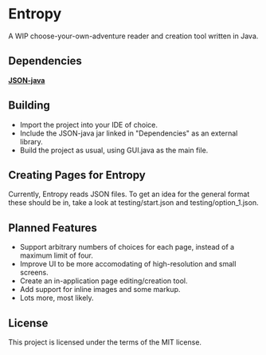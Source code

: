 # Entropy
A WIP choose-your-own-adventure reader and creation tool written in Java.

## Dependencies
**[JSON-java](https://github.com/stleary/JSON-java)**

## Building
* Import the project into your IDE of choice.
* Include the JSON-java jar linked in "Dependencies" as an external library.
* Build the project as usual, using GUI.java as the main file.

## Creating Pages for Entropy
Currently, Entropy reads JSON files. To get an idea for the general format these should be in, take a look at testing/start.json and testing/option_1.json.

## Planned Features
* Support arbitrary numbers of choices for each page, instead of a maximum limit of four.
* Improve UI to be more accomodating of high-resolution and small screens.
* Create an in-application page editing/creation tool.
* Add support for inline images and some markup.
* Lots more, most likely.

## License
This project is licensed under the terms of the MIT license.
